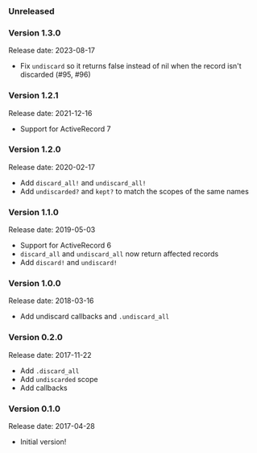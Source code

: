 ### Unreleased

### Version 1.3.0
Release date: 2023-08-17

* Fix `undiscard` so it returns false instead of nil when the record isn't
  discarded (#95, #96)

### Version 1.2.1
Release date: 2021-12-16

* Support for ActiveRecord 7

### Version 1.2.0
Release date: 2020-02-17

* Add `discard_all!` and `undiscard_all!`
* Add `undiscarded?` and `kept?` to match the scopes of the same names

### Version 1.1.0
Release date: 2019-05-03

* Support for ActiveRecord 6
* `discard_all` and `undiscard_all` now return affected records
* Add `discard!` and `undiscard!`

### Version 1.0.0
Release date: 2018-03-16

* Add undiscard callbacks and `.undiscard_all`

### Version 0.2.0
Release date: 2017-11-22

* Add `.discard_all`
* Add `undiscarded` scope
* Add callbacks

### Version 0.1.0
Release date: 2017-04-28

* Initial version!
